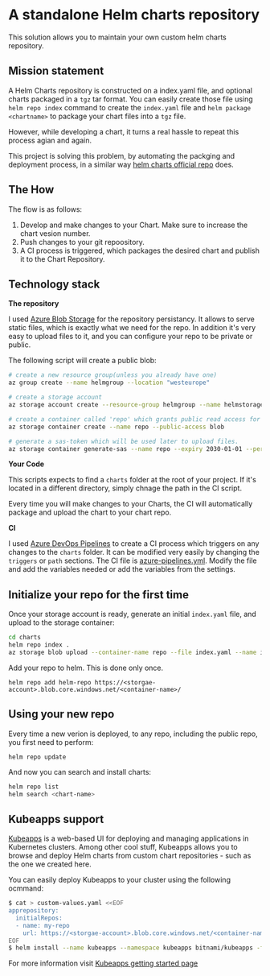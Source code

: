 # A standalone Helm charts repository 
This solution allows you to maintain your own custom helm charts repository.

## Mission statement
A Helm Charts repository is constructed on a index.yaml file, and optional charts packaged in a `tgz` tar format. 
You can easily create those file using `helm repo index` command to create the `index.yaml` file and `helm package <chartname>` to package your chart files into a `tgz` file.

However, while developing a chart, it turns a real hassle to repeat this process agian and again.

This project is solving this problem, by automating the packging and deployment process, in a similar way [helm charts official repo](https://github.com/helm/charts) does.


## The How
The flow is as follows:
1. Develop and make changes to your Chart. Make sure to increase the chart vesion number.
2. Push changes to your git repoository. 
3. A CI process is triggered, which packages the desired chart and publish it to the Chart Repository.

## Technology stack
**The repository**

I used [Azure Blob Storage](https://azure.microsoft.com/en-us/services/storage/blobs/) for the repository persistancy. It allows to serve static files, which is exactly what we need for the repo. In addition it's very easy to upload files to it, and you can configure your repo to be private or public.

The following script will create a public blob:
```bash
# create a new resource group(unless you already have one)
az group create --name helmgroup --location "westeurope"

# create a storage account
az storage account create --resource-group helmgroup --name helmstorage --sku Standard_LRS

# create a container called 'repo' which grants public read access for blobs.
az storage container create --name repo --public-access blob

# generate a sas-token which will be used later to upload files.
az storage container generate-sas --name repo --expiry 2030-01-01 --permissions lrw
```

**Your Code**

This scripts expects to find a `charts` folder at the root of your project. If it's located in a different directory, simply chnage the path in the CI script.

Every time you will make changes to your Charts, the CI will automatically package and upload the chart to your chart repo.

**CI**

I used [Azure DevOps Pipelines](https://azure.microsoft.com/en-us/services/devops/pipelines/) to create a CI process which triggers on any changes to the `charts` folder. It can be modified very easily by changing the `triggers` or `path` sections. The CI file is [azure-pipelines.yml](azure-pipelines.yaml). Modify the file and add the variables needed or add the variables from the settings.

## Initialize your repo for the first time
Once your storage account is ready, generate an initial `index.yaml` file, and upload to the storage container:
```bash
cd charts
helm repo index .
az storage blob upload --container-name repo --file index.yaml --name index.yaml
```

Add your repo to helm. This is done only once.

`helm repo add helm-repo https://<storgae-account>.blob.core.windows.net/<container-name>/`

## Using your new repo
Every time a new verion is deployed, to any repo, including the public repo, you first need to perform:

`helm repo update`

And now you can search and install charts:

```bash
helm repo list
helm search <chart-name>
```

## Kubeapps support
[Kubeapps](https://github.com/kubeapps/kubeapps) is a web-based UI for deploying and managing applications in Kubernetes clusters. Among other cool stuff, Kubeapps allows you to browse and deploy Helm charts from custom chart repositories -  such as the one we created here.

You can easily deploy Kubeapps to your cluster using the following ocmmand:
```bash
$ cat > custom-values.yaml <<EOF
apprepository:
  initialRepos:
  - name: my-repo
    url: https://<storgae-account>.blob.core.windows.net/<container-name>/
EOF
$ helm install --name kubeapps --namespace kubeapps bitnami/kubeapps -f custom-values.yaml
```
For more information visit [Kubeapps getting started page](https://github.com/kubeapps/kubeapps/tree/master/chart/kubeapps)